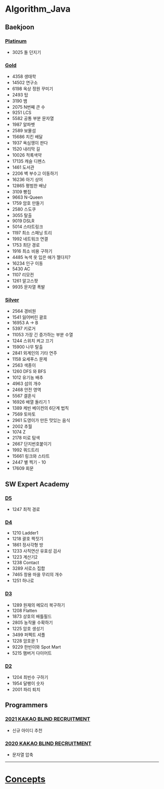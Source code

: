 # Algorithm_Java

## Baekjoon
### [Platinum](https://github.com/ljiwoo59/Algorithm_Java/tree/master/Baekjoon/platinum)
* 3025 돌 던지기

### [Gold](https://github.com/ljiwoo59/algorithm_java/tree/master/Baekjoon/gold)
* 4358 생태학
* 14502 연구소
* 6198 옥상 정원 꾸미기
* 2493 탑
* 3190 뱀
* 2075 N번째 큰 수
* 9251 LCS
* 5582 공통 부분 문자열
* 1987 알파벳
* 2589 보물섬
* 15686 치킨 배달
* 1937 욕심쟁이 판다
* 1520 내리막 길
* 10026 적록색약
* 17135 캐슬 디펜스
* 1461 도서관
* 2206 벽 부수고 이동하기
* 16236 아기 상어
* 12865 평범한 배낭
* 3109 빵집
* 9663 N-Queen
* 1759 암호 만들기
* 2580 스도쿠
* 3055 탈출
* 9019 DSLR
* 5014 스타트링크
* 1197 최소 스패닝 트리
* 1992 네트워크 연결
* 1753 최단 경로
* 1916 최소 비용 구하기
* 4485 녹색 옷 입은 애가 젤다지?
* 16234 인구 이동
* 5430 AC
* 1107 리모컨
* 1261 알고스팟
* 9935 문자열 폭발

### [Silver](https://github.com/ljiwoo59/algorithm_java/tree/master/Baekjoon/silver)
* 2564 경비원
* 1541 잃어버린 괄호
* 16953 A -> B
* 5397 키로거
* 11053 가장 긴 증가하는 부분 수열
* 1244 스위치 켜고 끄기
* 15900 나무 탈출
* 2841 외계인의 기타 연주
* 1158 요세푸스 문제
* 2563 색종이
* 1260 DFS 와 BFS
* 1012 유기농 배추
* 4963 섬의 개수
* 2468 안전 영역
* 5567 결혼식
* 16926 배열 돌리기 1
* 1389 케빈 베이컨의 6단계 법칙
* 7569 토마토
* 2961 도영이가 만든 맛있는 음식
* 2002 추월
* 1074 Z
* 2178 미로 탐색
* 2667 단지번호붙이기
* 1992 쿼드트리
* 15661 링크와 스타트
* 2447 별 찍기 - 10
* 17609 회문

## SW Expert Academy
### [D5](https://github.com/ljiwoo59/Algorithm_Java/tree/master/SWAcademy/D5)
* 1247 최적 경로

### [D4](https://github.com/ljiwoo59/Algorithm_Java/tree/master/SWAcademy/D4)
* 1210 Ladder1
* 1218 괄호 짝짓기
* 1861 정사각형 방
* 1233 사칙연산 유효성 검사
* 1223 계산기2
* 1238 Contact
* 3289 서로소 집합
* 7465 창용 마을 무리의 개수
* 1251 하나로

### [D3](https://github.com/ljiwoo59/algorithm_java/tree/master/SWAcademy/D3)
* 1289 원재의 메모리 복구하기
* 1208 Flatten
* 1873 상호의 배틀필드
* 2805 농작물 수확하기
* 1225 암호 생성기
* 3499 퍼펙트 셔플
* 1228 암호문 1
* 9229 한빈이와 Spot Mart
* 5215 햄버거 다이어트

### [D2](https://github.com/ljiwoo59/algorithm_java/tree/master/SWAcademy/D2)
* 1204 최빈수 구하기
* 1954 달팽이 숫자
* 2001 파리 퇴치

## Programmers
### [2021 KAKAO BLIND RECRUITMENT](https://github.com/ljiwoo59/Algorithm_Java/tree/master/Programmers/2021Kakao)
* 신규 아이디 추천

### [2020 KAKAO BLIND RECRUITMENT](https://github.com/ljiwoo59/Algorithm_Java/tree/master/Programmers/2020Kakao)
* 문자열 압축

---
# [Concepts](https://github.com/ljiwoo59/Algorithm_Study)

